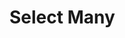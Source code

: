 # Select Many
<TableOfContents />

<!--@include: ./common/no-methods.md -->

<!--@include: ./common/functions.md -->



<!--@include: ./common/event_objects.md -->


<!--@include: ./common/events.md -->
